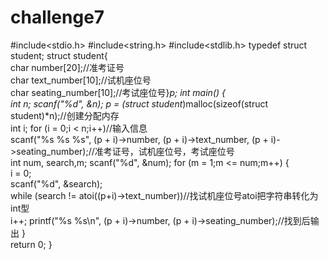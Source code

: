 # challenge7
#include<stdio.h>
#include<string.h>
#include<stdlib.h>
typedef struct student;
struct student{	 
char number[20];//准考证号	
char text_number[10];//试机座位号	
char seating_number[10];//考试座位号}*p;
int main() 
{	
int n;
scanf("%d", &n);
p = (struct student*)malloc(sizeof(struct student)*n);//创建分配内存	
int i;
for (i = 0;i < n;i++)//输入信息		
scanf("%s %s %s", (p + i)->number, (p + i)->text_number, (p + i)->seating_number);//准考证号，试机座位号，考试座位号		
int num, search,m; 
scanf("%d", &num);
for (m = 1;m <= num;m++) 
{	
i = 0;		
scanf("%d", &search);	
while (search != atoi((p+i)->text_number))//找试机座位号atoi把字符串转化为int型		
i++;
printf("%s %s\n", (p + i)->number, (p + i)->seating_number);//找到后输出
}	
return 0;
}
